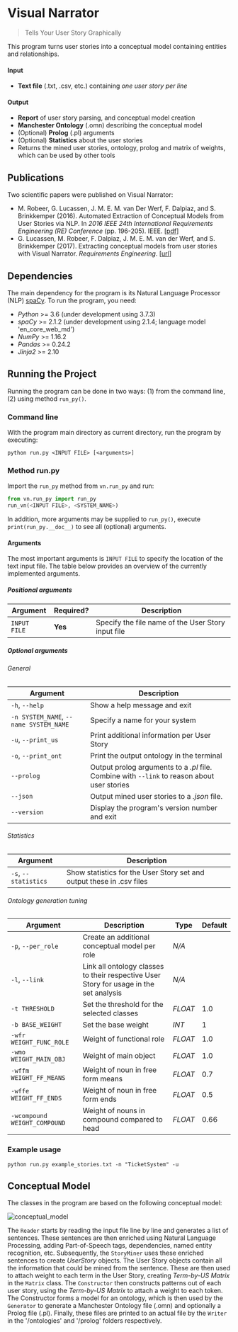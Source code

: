 # Visual Narrator

> Tells Your User Story Graphically

This program turns user stories into a conceptual model containing entities and relationships.

#### Input
* __Text file__ (.txt, .csv, etc.) containing _one user story per line_

#### Output
* __Report__ of user story parsing, and conceptual model creation
* __Manchester Ontology__ (.omn) describing the conceptual model
* (Optional) __Prolog__ (.pl) arguments
* (Optional) __Statistics__ about the user stories
* Returns the mined user stories, ontology, prolog and matrix of weights, which can be used by other tools

## Publications
Two scientific papers were published on Visual Narrator:
* M. Robeer, G. Lucassen, J. M. E. M. van Der Werf, F. Dalpiaz, and S. Brinkkemper (2016). Automated Extraction of Conceptual Models from User Stories via NLP. In _2016 IEEE 24th International Requirements Engineering (_RE_) Conference_ (pp. 196-205). IEEE. \[[pdf](https://www.staff.science.uu.nl/~dalpi001/papers/robe-luca-werf-dalp-brin-16-re.pdf)\]
* G. Lucassen, M. Robeer, F. Dalpiaz, J. M. E. M. van der Werf, and S. Brinkkemper (2017). Extracting conceptual models from user stories with Visual Narrator. _Requirements Engineering_. \[[url](https://link.springer.com/article/10.1007/s00766-017-0270-1)\]

## Dependencies
The main dependency for the program is its Natural Language Processor (NLP) [spaCy](http://spacy.io/). To run the program, you need:

* _Python_ >= 3.6 (under development using 3.7.3)
* _spaCy_ >= 2.1.2 (under development using 2.1.4; language model 'en_core_web_md')
* _NumPy_ >= 1.16.2
* _Pandas_ >= 0.24.2
* _Jinja2_ >= 2.10

## Running the Project
Running the program can be done in two ways: (1) from the command line, (2) using method `run_py()`.

### Command line
With the program main directory as current directory, run the program by executing:

```
python run.py <INPUT FILE> [<arguments>]
```

### Method run.py
Import the `run_py` method from `vn.run_py` and run:

```python
from vn.run_py import run_py
run_vn(<INPUT FILE>, <SYSTEM_NAME>)
```

In addition, more arguments may be supplied to `run_py()`, execute `print(run_py.__doc__)` to see all (optional) arguments.

#### Arguments
The most important arguments is `INPUT FILE` to specify the location of the text input file. The table below provides an overview of the currently implemented arguments.

##### Positional arguments
Argument | Required? | Description
--------|-----------|------------
`INPUT FILE` | __Yes__ | Specify the file name of the User Story input file


##### _Optional_ arguments

###### General

Argument | Description
--------|------------
`-h`, `--help` | Show a help message and exit
`-n SYSTEM_NAME`, `--name SYSTEM_NAME` | Specify a name for your system
`-u`, `--print_us` | Print additional information per User Story
`-o`, `--print_ont` | Print the output ontology in the terminal
`--prolog` | Output prolog arguments to a _.pl_ file. Combine with `--link` to reason about user stories
`--json` | Output mined user stories to a _.json_ file.
`--version` | Display the program's version number and exit

###### Statistics
Argument | Description
--------|------------
`-s`, `--statistics` | Show statistics for the User Story set and output these in .csv files

###### Ontology generation tuning
Argument | Description | Type | Default
--------|-----------|------------|--------
`-p`, `--per_role` | Create an additional conceptual model per role | _N/A_
`-l`, `--link` | Link all ontology classes to their respective User Story for usage in the set analysis | _N/A_
`-t THRESHOLD` | Set the threshold for the selected classes | _FLOAT_ | 1.0
`-b BASE_WEIGHT` | Set the base weight | _INT_ | 1
`-wfr WEIGHT_FUNC_ROLE` | Weight of functional role | _FLOAT_ | 1.0
`-wmo WEIGHT_MAIN_OBJ` | Weight of main object | _FLOAT_ | 1.0
`-wffm WEIGHT_FF_MEANS` | Weight of noun in free form means | _FLOAT_ | 0.7
`-wffe WEIGHT_FF_ENDS` | Weight of noun in free form ends | _FLOAT_ | 0.5
`-wcompound WEIGHT_COMPOUND` | Weight of nouns in compound compared to head | _FLOAT_ | 0.66

### Example usage

```
python run.py example_stories.txt -n "TicketSystem" -u
```

## Conceptual Model
The classes in the program are based on the following conceptual model:

![conceptual_model](https://cloud.githubusercontent.com/assets/1345476/12152551/a6b7dca0-b4b5-11e5-8cee-80f463588df2.png)

The `Reader` starts by reading the input file line by line and generates a list of sentences. These sentences are then enriched using Natural Language Processing, adding Part-of-Speech tags, dependencies, named entity recognition, etc. Subsequently, the `StoryMiner` uses these enriched sentences to create _UserStory_ objects. The User Story objects contain all the information that could be mined from the sentence. These are then used to attach weight to each term in the User Story, creating _Term-by-US Matrix_ in the `Matrix` class. The `Constructor` then constructs patterns out of each user story, using the _Term-by-US Matrix_ to attach a weight to each token. The Constructor forms a model for an ontology, which is then used by the `Generator` to generate a Manchester Ontology file (.omn) and optionally a Prolog file (.pl). Finally, these files are printed to an actual file by the `Writer` in the '/ontologies' and '/prolog' folders respectively.
